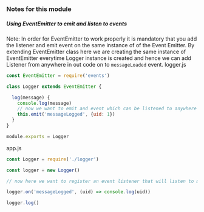 ### Notes for this module

##### Using EventEmitter to emit and listen to events

Note: In order for EventEmitter to work properly it is mandatory that you add the listener and emit event on the same instance of of the Event Emitter. By extending EventEmitter class here we are creating the same instance of EventEmitter everytime Logger instance is created and hence we can add Listener from anywhere in out code on to `messageLoaded` event.
logger.js
```javascript
const EventEmitter = require('events')

class Logger extends EventEmitter {

  log(message) {
    console.log(message)
    // now we want to emit and event which can be listened to anywhere in the code
    this.emit('messageLogged', {uid: 1})
  }
}

module.exports = Logger
```

app.js
```javascript
const Logger = require('./logger')

const logger = new Logger()

// now here we want to register an event listener that will listen to messageLogged event

logger.on('messageLogged', (uid) => console.log(uid))

logger.log()
```